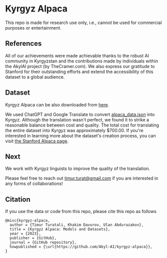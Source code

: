 # Kyrgyz Alpaca
This repo is made for research use only, i.e., cannot be used for commercial purposes or entertainment. 

## References
All of our achievements were made achievable thanks to the robust AI community in Kyrgyzstan and the contributions made by individuals within the AkylAI project (by TheCramer.com). We also express our gratitude to Stanford for their outstanding efforts and extend the accessibility of this dataset to a global audience.

## Dataset

Kyrgyz Alpaca can be also downloaded from [here](https://drive.google.com/file/d/1ohiBSoyRxrUpFNRDLKknTn6dLgXFtsVV/view?usp=sharing). 

We used ChatGPT and Google Translate to convert [alpaca_data.json](https://github.com/tatsu-lab/stanford_alpaca/blob/main/alpaca_data.json) into Kyrgyz. Although the translation wasn't perfect, we found it to strike a reasonable balance between cost and quality. The total cost for translating the entire dataset into Kyrgyz was approximately $700.00. If you're interested in learning more about the dataset's creation process, you can visit [the Stanford Alpaca page](https://github.com/tatsu-lab/stanford_alpaca).

## Next
We work with Kyrgyz linguists to improve the quality of the translation.

Please feel free to reach out timur.turat@gmail.com if you are interested in any forms of collaborations!

## Citation
If you use the data or code from this repo, please cite this repo as follows
```
@misc{kyrgyz-alpaca,
  author = {Timur Turatali, Khakim Davurov, Ulan Abdurazakov},
  title = {Kyrgyz Alpaca: Models and Datasets},
  year = {2023},
  publisher = {GitHub},
  journal = {GitHub repository},
  howpublished = {\url{https://github.com/Akyl-AI/kyrgyz-alpaca}},
}
```


